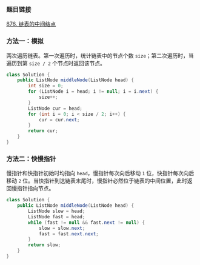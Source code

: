 ### 题目链接
[876. 链表的中间结点](https://leetcode.cn/problems/middle-of-the-linked-list)

### 方法一：模拟
两次遍历链表。第一次遍历时，统计链表中的节点个数 `size`；第二次遍历时，当遍历到第 `size / 2` 个节点时返回该节点。

```Java
class Solution {
    public ListNode middleNode(ListNode head) {
        int size = 0;
        for (ListNode i = head; i != null; i = i.next) {
            size++;
        }
        ListNode cur = head;
        for (int i = 0; i < size / 2; i++) {
            cur = cur.next;
        }
        return cur;
    }
}
```

### 方法二：快慢指针
慢指针和快指针初始时均指向 `head`，慢指针每次向后移动 `1` 位，快指针每次向后移动 `2` 位。当快指针到达链表末尾时，慢指针必然位于链表的中间位置，此时返回慢指针指向节点。

```Java
class Solution {
    public ListNode middleNode(ListNode head) {
        ListNode slow = head;
        ListNode fast = head;
        while (fast != null && fast.next != null) {
            slow = slow.next;
            fast = fast.next.next;
        }
        return slow;
    }
}
```